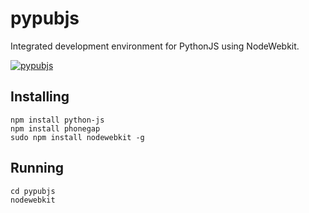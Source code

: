 pypubjs
=======

Integrated development environment for PythonJS using NodeWebkit.

[![pypubjs](http://img.youtube.com/vi/WjIGAUbcN9Q/0.jpg)](http://www.youtube.com/watch?v=WjIGAUbcN9Q)

Installing
-------
```
npm install python-js
npm install phonegap
sudo npm install nodewebkit -g
```

Running
-------
```
cd pypubjs
nodewebkit
```
